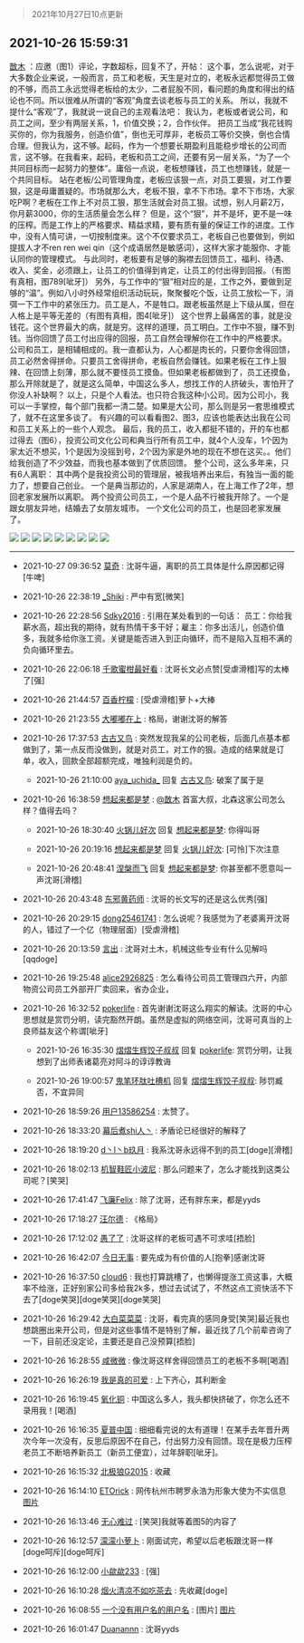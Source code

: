 > 2021年10月27日10点更新
<link rel="stylesheet" href="https://cdn.jsdelivr.net/gh/taotie6/sampleJSON@main/css/photo_show.css">
<meta name="referrer" content="no-referrer" />


 ## 2021-10-26 15:59:31 

 [㪚木](https://www.coolapk.com/feed/30964632?shareKey=NDU0MDMzYTc1YTFlNjE3N2MzYTM~) ：应邀（图1）评论，字数超标，回复不了，开帖：
这个事，怎么说呢，对于大多数企业来说，一般而言，员工和老板，天生是对立的，老板永远都觉得员工做的不够，而员工永远觉得老板给的太少，二者屁股不同，看问题的角度和得出的结论也不同。所以很难从所谓的“客观”角度去谈老板与员工的关系。
所以<!--break-->，我就不提什么“客观”了，我就说一说自己的主观看法吧：
我认为，老板或者说公司，和员工之间，至少有两层关系，1，价值交换；2，合作伙伴。
把员工当成“我花钱购买你的，你为我服务，创造价值”，倒也无可厚非，老板员工等价交换，倒也合情合理。但我认为，这不够。起码，作为一个想要长期盈利且能稳步增长的公司而言，这不够。在我看来，起码，老板和员工之间，还要有另一层关系，“为了一个共同目标而一起努力的整体”。庸俗一点说，老板想赚钱，员工也想赚钱，就是一个共同目标。
站在老板/公司管理角度，老板应该狠一点，对员工要狠，对工作要狠，这是毋庸置疑的。市场就那么大，老板不狠，拿不下市场。拿不下市场，大家吃P啊？老板在工作上不对员工狠，那生活就会对员工狠。试想，别人月薪2万，你月薪3000，你的生活质量会怎么样？
但是，这个“狠”，并不是坏，更不是一味的压榨。而是工作上的严格要求、精益求精，要有质有量的保证工作的进度。工作中，没有人情可讲，一切按制度来。这个不仅要求员工，老板自己也要做到，例如提拔人才不ren ren wei qin（这个成语居然是敏感词），这样大家才能服你、才能认同你的管理模式。
与此同时，老板要有足够的胸襟去回馈员工，福利、待遇、收入、奖金，必须跟上，让员工的价值得到肯定，让员工的付出得到回报。（有图有真相，图789[呲牙]）
另外，与工作中的“狠”相对应的是，工作之外，要做到足够的“温”。例如八小时外经常组织活动玩玩，聚聚餐吃个饭，让员工放松一下，消弭一下工作中的紧张压力。员工是人，不是牲口。跟老板虽然是上下级从属，但在人格上是平等无差的（有图有真相，图4[呲牙]）
这个世界上最痛苦的事，就是没钱花。这个世界最大的病，就是穷。这样的道理，员工明白。工作中不狠，赚不到钱。当你回馈了员工付出应得的回报，员工自然会理解你在工作中的严格要求。
公司和员工，是相辅相成的。我一直都认为，人心都是肉长的，只要你舍得回馈，员工必然舍得拼命。只要员工舍得拼命，老板自然会赚钱。如果老板在工作上狠辣、在回馈上刻薄，那么就不要怪员工摸鱼。但如果老板都做到了，员工还摸鱼，那么开除就是了，就是这么简单，中国这么多人，想找工作的人挤破头，害怕开了你没人补缺啊？
以上，只是个人看法。也只符合我这种小公司。因为公司小，我可以一手掌控，每个部门我都一清二楚。如果是大公司，那么则是另一套思维模式了，就不在这里多谈了。
有兴趣的可以看看图2、图3，应该也能表达出我在公司和员工关系上的一些个人观念。
最后，我的员工，收入都挺不错的，开的车也都过得去（图6），投资公司文化公司和典当行所有员工中，就4个人没车，1个因为家太近不想买，1个是因为没摇到号，2个因为家是外地的现在不想在这买。。他们给我创造了不少效益，而我也基本做到了优质回馈。
整个公司，这么多年来，只有6人离职：
其中两个是我投资公司的管理层，被我培养出来后，有独当一面的能力了，想要自己创业。
一个是典当那边的，人家是湖南人，在上海工作了2年，想回老家发展所以离职。
两个投资公司员工，一个是人品不行被我开除了。一个是跟女朋友异地，结婚去了女朋友城市。
一个文化公司的员工，也是回老家发展了。 

<div class="album">
<img class="img-item" src="http://image.coolapk.com/feed/2021/1026/15/1081091_2f998ce2_4314_3647@1080x1969.png" />
<img class="img-item" src="http://image.coolapk.com/feed/2021/1026/15/1081091_347cb419_4314_3649@999x8288.jpeg" />
<img class="img-item" src="http://image.coolapk.com/feed/2021/1026/15/1081091_82ab4f78_4314_3651@1080x4767.jpeg" />
<img class="img-item" src="http://image.coolapk.com/feed/2021/1026/15/1081091_3b6b7c22_4314_3656@1080x2390.jpeg" />
<img class="img-item" src="http://image.coolapk.com/feed/2021/1026/15/1081091_b4c46338_5170_7692@1080x1080.jpeg" />
<img class="img-item" src="http://image.coolapk.com/feed/2021/1026/15/1081091_d3a7f52d_4314_3658@2160x2340.png" />
<img class="img-item" src="http://image.coolapk.com/feed/2021/1026/15/1081091_0ac6f8c0_4314_3653@1080x2340.jpeg" />
<img class="img-item" src="http://image.coolapk.com/feed/2021/0915/10/1081091_835ecdea_4035_2963@930x4817.png" />
<img class="img-item" src="http://image.coolapk.com/feed/2021/1026/15/1081091_035d59ff_4314_3655@1080x3150.jpeg" />
</div>

 ------- 

- 2021-10-27 09:36:52 [莫奇](uid=131936) : 沈哥牛逼，离职的员工具体是什么原因都记得[牛啤] 

- 2021-10-26 22:38:19 [_Shiki](uid=1014851) : 严中有宽[微笑] 

- 2021-10-26 22:28:56 [Sdky2016](uid=741165) : 引用在某处看到的一句话：
员工：你给我薪水高，超出我的期待，就有热情干多干好；雇主：你多出活儿，创造价值多，我就多给你涨工资。关键是能否进入到正向循环，而不是陷入互相不满的负向循环里去。 

- 2021-10-26 22:06:18 [千歌蜜柑最好看](uid=1256624) : 沈哥长文必点赞[受虐滑稽]写的太棒了[强] 

- 2021-10-26 21:44:57 [百香柠檬](uid=2068085) : [受虐滑稽]萝卜+大棒 

- 2021-10-26 21:23:55 [大嘟嘟在上](uid=4316956) : 格局，谢谢沈哥的解答 

- 2021-10-26 17:37:53 [古古又鸟](uid=1049013) : 突然发现我呆的公司老板，后面几点基本都做到了，第一点反而没做到，就是对员工，对工作的狠。造成的结果就是订单，收入，回款全部超额完成，唯独利润是负的。 

    - 2021-10-26 21:10:00 [aya_uchida_](uid=2474706) 回复 [古古又鸟](uid=1049013): 破案了属于是 

- 2021-10-26 16:38:59 [想起来都是梦](uid=696812) : <a class="feed-link-uname" href="/u/㪚木">@㪚木</a> 首富大叔，北森这家公司怎么样？值得去吗？ 

    - 2021-10-26 18:30:40 [火锅儿好次](uid=2242533) 回复 [想起来都是梦](uid=696812): 你得叫哥 

    - 2021-10-26 20:19:16 [想起来都是梦](uid=696812) 回复 [火锅儿好次](uid=2242533): [可怜]下次注意 

    - 2021-10-26 20:48:41 [涅槃而飞](uid=1128897) 回复 [想起来都是梦](uid=696812): 你甚至都不愿意叫一声沈哥[滑稽] 

- 2021-10-26 20:43:48 [东邪黄药师](uid=983068) : 沈哥的长文写的还是这么优秀[强] 

- 2021-10-26 20:29:15 [dong25461741](uid=1268657) : 怎么说呢？我感觉为了老婆离开沈哥的人，错过了一个亿（物理层面）[受虐滑稽] 

- 2021-10-26 20:13:59 [言出](uid=1510922) : 沈哥对土木，机械这些专业有什么见解吗[qqdoge] 

- 2021-10-26 19:25:48 [alice2926825](uid=1064232) : 怎么看待公司员工管理四六开，内部物资公司员工外部开厂卖回来，省办企业， 

- 2021-10-26 16:32:52 [pokerlife](uid=575409) : 首先谢谢沈哥这么翔实的解读。沈哥的中心思想就是赏罚分明，读完豁然开朗。虽然是虚拟的网络空间，沈哥可真当的上良师益友这个称谓[呲牙] 

    - 2021-10-26 16:35:30 [熠熠生辉饺子叔叔](uid=2476035) 回复 [pokerlife](uid=575409): 赏罚分明，让我想到了出师表诸葛亮对阿斗的谆谆教诲 

    - 2021-10-26 19:00:57 [鬼笔环肽吐槽机](uid=5538134) 回复 [熠熠生辉饺子叔叔](uid=2476035): 陟罚臧否，不宜异同 

- 2021-10-26 18:59:26 [用户13586254](uid=13586254) : 太赞了。 

- 2021-10-26 18:33:20 [幕后煮shi人丶](uid=1067340) : 矛盾论已经很好的解释了 

- 2021-10-26 18:19:20 [d丶I丶b玖月](uid=2952537) : 我系沈哥永远得不到的员工[doge][滑稽] 

- 2021-10-26 18:02:13 [机智鞋匠小波尼](uid=844076) : 那么问题来了，怎么才能找到这类公司呢？[笑哭] 

- 2021-10-26 17:41:47 [飞廉Felix](uid=900024) : 除了沈哥，还有胖东来，都是yyds 

- 2021-10-26 17:18:27 [汪尔德](uid=1595236) : 《格局》 

- 2021-10-26 17:12:02 [愚了了](uid=734193) : 沈哥这样的老板可遇不可求哇[捂脸] 

- 2021-10-26 16:42:07 [今日无事](uid=3604434) : 要先成为有价值的人[抱拳]感谢沈哥 

- 2021-10-26 16:37:50 [cloud6](uid=852635) : 我也打算跳槽了，也懒得提涨工资这事，大概率不给涨，正好别家公司多给我2k多，想过去试试了，不然这点工资快活不下去了[doge笑哭][doge笑哭][doge笑哭] 

- 2021-10-26 16:29:42 [大白菜菜菜](uid=2081020) : 沈哥，看完真的感同身受[笑哭]最近我也想跳圈出来开公司，但是对这些事情不是特别了解，最近找了几个前辈咨询了一下，目前还没定论，主要还是自己没预算[捂脸] 

- 2021-10-26 16:28:55 [咸微微](uid=1248718) : 像沈哥这样舍得回馈员工的老板不多啊[喝酒] 

- 2021-10-26 16:26:19 [我是真的可爱](uid=731138) : 上下齐心，其利断金 

- 2021-10-26 16:19:45 [氧化铜](uid=1042951) : 中国这么多人，我头都快挤破了，你怎么还不录用我！[喝酒] 

- 2021-10-26 16:16:35 [夏普中国](uid=672220) : 细细看完说的太有道理！在某手去年晋升两次今年一次没有，反思后原因不在自己，付出努力没有回馈。现在是极力压榨老员工不断培养新员工（新员工便宜），过年辞职[呲牙]。 

- 2021-10-26 16:15:32 [北极狼G2015](uid=1022608) : 收藏 

- 2021-10-26 16:14:10 [ETOrick](uid=629999) : 网传杭州市聘罗永浩为形象大使为不实信息 [图片](http://image.coolapk.com/feed/2021/1026/16/629999_3f203056_6049_5889@1080x2340.jpeg)

- 2021-10-26 16:13:46 [无心难过](uid=3681127) : [笑哭]我就等着图5的内容了 

- 2021-10-26 16:12:57 [濛濛小萝卜](uid=673738) : 刚面试完，希望以后老板跟沈哥一样[doge呵斥][doge呵斥] 

- 2021-10-26 16:12:00 [小歘歘233](uid=3544334) : [强] 

- 2021-10-26 16:10:28 [烟火清凉不如吃茶去](uid=4279524) : 先收藏[doge] 

- 2021-10-26 16:08:55 [一个没有用户名的用户名](uid=1314924) : [图片] [图片](http://image.coolapk.com/feed/2021/1026/16/1314924_f9016967_5734_2073@292x196.png)

- 2021-10-26 16:01:47 [Duanannn](uid=3155084) : 沈哥yyds 

